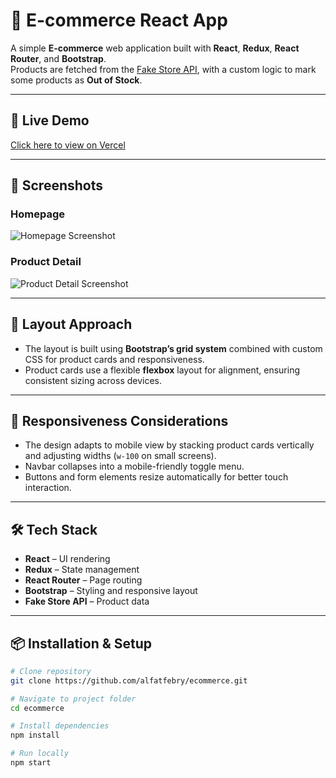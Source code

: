 # 🛒 E-commerce React App

A simple **E-commerce** web application built with **React**, **Redux**, **React Router**, and **Bootstrap**.  
Products are fetched from the [Fake Store API](https://fakestoreapi.com/), with a custom logic to mark some products as **Out of Stock**.

---

## 🚀 Live Demo
[Click here to view on Vercel](https://your-vercel-app.vercel.app)

---

## 📸 Screenshots

### Homepage
![Homepage Screenshot](./screenshots/homepage.png)

### Product Detail
![Product Detail Screenshot](./screenshots/product-detail.png)

---

## 📐 Layout Approach
- The layout is built using **Bootstrap’s grid system** combined with custom CSS for product cards and responsiveness.
- Product cards use a flexible **flexbox** layout for alignment, ensuring consistent sizing across devices.

---

## 📱 Responsiveness Considerations
- The design adapts to mobile view by stacking product cards vertically and adjusting widths (`w-100` on small screens).
- Navbar collapses into a mobile-friendly toggle menu.
- Buttons and form elements resize automatically for better touch interaction.

---

## 🛠️ Tech Stack
- **React** – UI rendering
- **Redux** – State management
- **React Router** – Page routing
- **Bootstrap** – Styling and responsive layout
- **Fake Store API** – Product data

---

## 📦 Installation & Setup

```bash
# Clone repository
git clone https://github.com/alfatfebry/ecommerce.git

# Navigate to project folder
cd ecommerce

# Install dependencies
npm install

# Run locally
npm start
